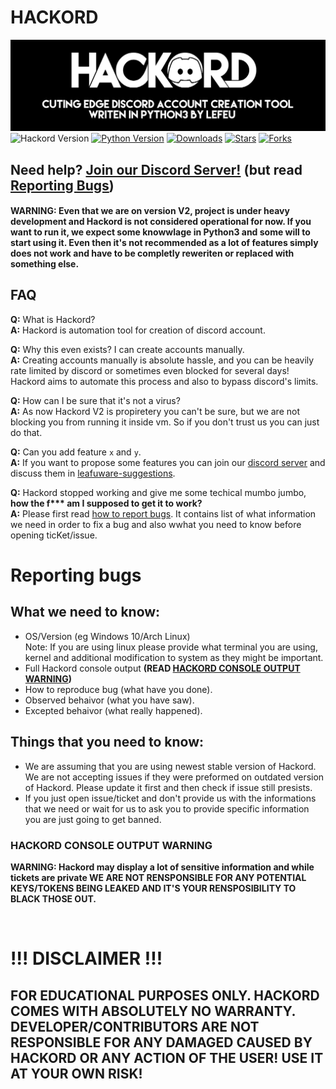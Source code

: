 # **HACKORD**
![HACKORD - CUTTING EDGE DISCORD ACCOUNT CREATION TOOL - WRITEN IN PYTHON3 BY LEFEU (We were unable to load banner, \*shrug\*)](./README_images/hackord_banner.png)
![Hackord Version](https://img.shields.io/github/v/release/WieszakWare/Hackord?color=red&include_prereleases&label=HACKORD%20VERSION&style=for-the-badge)
[![Python Version](https://img.shields.io/badge/PYTHON%20VERSION-3.10.4-blue.svg?style=for-the-badge)](https://www.python.org/downloads/release/python-3104/)
[![Downloads](https://img.shields.io/github/downloads/WieszakWare/Hackord/total?label=Downloads&style=for-the-badge)](https://github.com/WieszakWare/Hackord/releases/latest)
[![Stars](https://img.shields.io/github/stars/wieszakware/hackord?label=Stars&style=for-the-badge)](https://github.com/wieszakware/hackord/stargazers)
[![Forks](https://img.shields.io/github/forks/wieszakware/hackord?label=Forks&style=for-the-badge)](https://github.com/wieszakware/hackord/network/members)


## Need help? [Join our Discord Server!](https://discord.gg/KCqrbVgSBF) (but read [Reporting Bugs](#reporting-bugs))

#### WARNING: Even that we are on version V2, project is under heavy development and Hackord is not considered operational for now. If you want to run it, we expect some knowwlage in Python3 and some will to start using it. Even then it's not recommended as a lot of features simply does not work and have to be completly reweriten or replaced with something else.

## **FAQ**
**Q:** What is Hackord?  
**A:** Hackord is automation tool for creation of discord account. 

**Q:** Why this even exists? I can create accounts manually.  
**A:** Creating accounts manually is absolute hassle, and you can be heavily rate limited by discord or sometimes even blocked for several days! Hackord aims to automate this process and also to bypass discord's limits.

**Q:** How can I be sure that it's not a virus?  
**A:** As now Hackord V2 is propiretery you can't be sure, but we are not blocking you from running it inside vm. So if you don't trust us you can just do that.

**Q:** Can you add feature `x` and `y`.  
**A:** If you want to propose some features you can join our [discord server](https://discord.com/invite/KCqrbVgSBF) and discuss them in [leafuware-suggestions](https://discord.com/channels/943896316373766174/1034132943284748388).

**Q:** Hackord stopped working and give me some techical mumbo jumbo, **how the f\*\*\* am I supposed to get it to work?**  
**A:** Please first read [how to report bugs](#reporting-bugs). It contains list of what information we need in order to fix a bug and also wwhat you need to know before opening ticKet/issue.

# **Reporting bugs**
## What we need to know:

- OS/Version (eg Windows 10/Arch Linux)  
    Note: If you are using linux please provide what terminal you are using, kernel and additional modification to system as they might be important.
- Full Hackord console output **(READ [HACKORD CONSOLE OUTPUT WARNING](#hackord-console-output-warning))**
- How to reproduce bug (what have you done).
- Observed behaivor (what you have saw).
- Excepted behaivor (what really happened).

## Things that you need to know:
 - We are assuming that you are using newest stable version of Hackord. We are not accepting issues if they were preformed on outdated version of Hackord. Please update it first and then check if issue still presists.
 - If you just open issue/ticket and don't provide us with the informations that we need or wait for us to ask you to provide specific information you are just going to get banned.
### **HACKORD CONSOLE OUTPUT WARNING**
**WARNING: Hackord may display a lot of sensitive information and while tickets are private WE ARE NOT RENSPONSIBLE FOR ANY POTENTIAL KEYS/TOKENS BEING LEAKED AND IT'S YOUR RENSPOSIBILITY TO BLACK THOSE OUT.**
 
&nbsp;  
# **!!! DISCLAIMER !!!**
## **FOR EDUCATIONAL PURPOSES ONLY. HACKORD COMES WITH ABSOLUTELY NO WARRANTY. DEVELOPER/CONTRIBUTORS ARE NOT RESPONSIBLE FOR ANY DAMAGED CAUSED BY HACKORD OR ANY ACTION OF THE USER! USE IT AT YOUR OWN RISK!**
